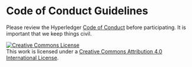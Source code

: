 <!---
Licensed under Creative Commons Attribution 4.0 International License
https://creativecommons.org/licenses/by/4.0/
--->
Code of Conduct Guidelines
==========================

Please review the Hyperledger [Code of
Conduct](https://lf-decentralized-trust.github.io/governance/governing-documents/code-of-conduct.html#code-of-conduct)
before participating. It is important that we keep things civil.

<a rel="license" href="http://creativecommons.org/licenses/by/4.0/"><img alt="Creative Commons License" style="border-width:0" src="https://i.creativecommons.org/l/by/4.0/88x31.png" /></a><br />This work is licensed under a <a rel="license" href="http://creativecommons.org/licenses/by/4.0/">Creative Commons Attribution 4.0 International License</a>.
